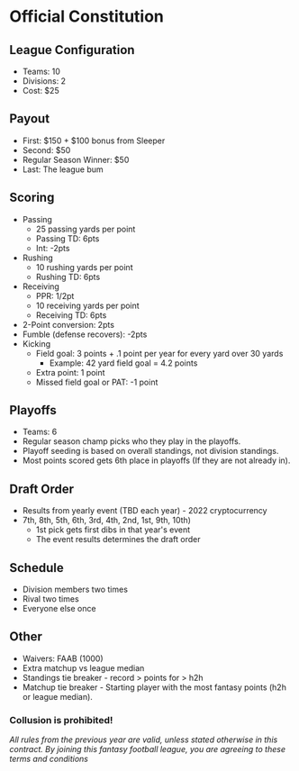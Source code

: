 # Official Constitution

## League Configuration
* Teams: 10	
* Divisions: 2 
* Cost: $25	

## Payout
* First: $150 + $100 bonus from Sleeper
* Second: $50 
* Regular Season Winner: $50	
* Last: The league bum

## Scoring
* Passing
  * 25 passing yards per point
  * Passing TD: 6pts
  * Int: -2pts
* Rushing
  * 10 rushing yards per point
  * Rushing TD: 6pts
* Receiving 
  * PPR: 1/2pt
  * 10 receiving yards per point
  * Receiving TD: 6pts
* 2-Point conversion: 2pts
* Fumble (defense recovers): -2pts
* Kicking
  * Field goal: 3 points + .1 point per year for every yard over 30 yards
    * Example: 42 yard field goal = 4.2 points 
  * Extra point: 1 point
  * Missed field goal or PAT: -1 point

## Playoffs
* Teams: 6		
* Regular season champ picks who they play in the playoffs. 
* Playoff seeding is based on overall standings, not division standings.
* Most points scored gets 6th place in playoffs (If they are not already in). 

## Draft Order
* Results from yearly event (TBD each year) - 2022 cryptocurrency
* 7th, 8th, 5th, 6th, 3rd, 4th, 2nd, 1st, 9th, 10th) 
  * 1st pick gets first dibs in that year's event
  * The event results determines the draft order

## Schedule
* Division members two times
* Rival two times
* Everyone else once

## Other
* Waivers: FAAB (1000)
* Extra matchup vs league median
* Standings tie breaker - record > points for > h2h 
* Matchup tie breaker - Starting player with the most fantasy points (h2h or league median).

### Collusion is prohibited! 


*All rules from the previous year are valid, unless stated otherwise in this contract. By joining this fantasy football league, you are agreeing to these terms and conditions*
